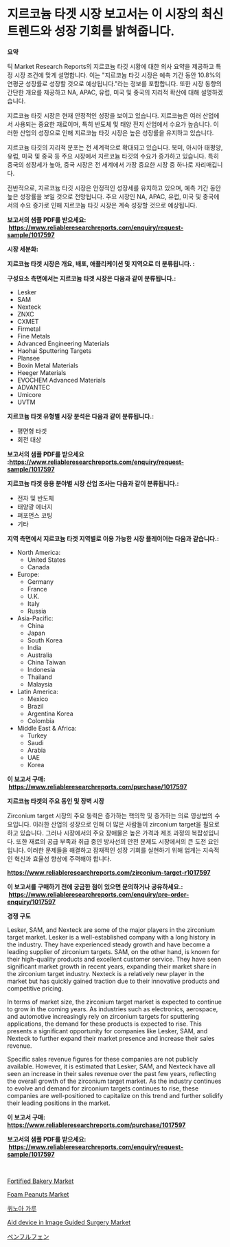 <p><h1>지르코늄 타겟 시장 보고서는 이 시장의 최신 트렌드와 성장 기회를 밝혀줍니다.</h1></p><p><strong>요약</strong></p>
<p><p>틱 Market Research Reports의 지르코늄 타깃 시황에 대한 의사 요약을 제공하고 특정 시장 조건에 맞게 설명합니다. 이는 "지르코늄 타깃 시장은 예측 기간 동안 10.8%의 연평균 성장률로 성장할 것으로 예상됩니다."라는 정보를 포함합니다. 또한 시장 동향의 간단한 개요를 제공하고 NA, APAC, 유럽, 미국 및 중국의 지리적 확산에 대해 설명하겠습니다.</p><p>지르코늄 타깃 시장은 현재 안정적인 성장을 보이고 있습니다. 지르코늄은 여러 산업에서 사용되는 중요한 재료이며, 특히 반도체 및 태양 전지 산업에서 수요가 높습니다. 이러한 산업의 성장으로 인해 지르코늄 타깃 시장은 높은 성장률을 유지하고 있습니다.</p><p>지르코늄 타깃의 지리적 분포는 전 세계적으로 확대되고 있습니다. 북미, 아시아 태평양, 유럽, 미국 및 중국 등 주요 시장에서 지르코늄 타깃의 수요가 증가하고 있습니다. 특히 중국의 성장세가 높아, 중국 시장은 전 세계에서 가장 중요한 시장 중 하나로 자리매깁니다.</p><p>전반적으로, 지르코늄 타깃 시장은 안정적인 성장세를 유지하고 있으며, 예측 기간 동안 높은 성장률을 보일 것으로 전망됩니다. 주요 시장인 NA, APAC, 유럽, 미국 및 중국에서의 수요 증가로 인해 지르코늄 타깃 시장은 계속 성장할 것으로 예상됩니다.</p></p>
<p><strong>보고서의 샘플 PDF를 받으세요: &nbsp;<a href="https://www.reliableresearchreports.com/enquiry/request-sample/1017597">https://www.reliableresearchreports.com/enquiry/request-sample/1017597</a></strong></p>
<p><strong>시장 세분화:</strong></p>
<p><strong> 지르코늄 타겟 시장은 개요, 배포, 애플리케이션 및 지역으로 더 분류됩니다. :</strong></p>
<p><strong>구성요소 측면에서는 지르코늄 타겟 시장은 다음과 같이 분류됩니다.:</strong></p>
<p><ul><li>Lesker</li><li>SAM</li><li>Nexteck</li><li>ZNXC</li><li>CXMET</li><li>Firmetal</li><li>Fine Metals</li><li>Advanced Engineering Materials</li><li>Haohai Sputtering Targets</li><li>Plansee</li><li>Boxin Metal Materials</li><li>Heeger Materials</li><li>EVOCHEM Advanced Materials</li><li>ADVANTEC</li><li>Umicore</li><li>UVTM</li></ul></p>
<p><strong> 지르코늄 타겟 유형별 시장 분석은 다음과 같이 분류됩니다.:</strong></p>
<p><ul><li>평면형 타겟</li><li>회전 대상</li></ul></p>
<p><strong>보고서의 샘플 PDF를 받으세요 :<a href="https://www.reliableresearchreports.com/enquiry/request-sample/1017597">https://www.reliableresearchreports.com/enquiry/request-sample/1017597</a></strong></p>
<p><strong> 지르코늄 타겟 응용 분야별 시장 산업 조사는 다음과 같이 분류됩니다.:</strong></p>
<p><ul><li>전자 및 반도체</li><li>태양광 에너지</li><li>퍼포먼스 코팅</li><li>기타</li></ul></p>
<p><strong>지역 측면에서 지르코늄 타겟 지역별로 이용 가능한 시장 플레이어는 다음과 같습니다.:</strong></p>
<p><ul>
    <li>
        North America:
        <ul>
            <li>United States</li>
            <li>Canada</li>
        </ul>
    </li>
    <li>
        Europe:
        <ul>
            <li>Germany</li>
            <li>France</li>
            <li>U.K.</li>
            <li>Italy</li>
            <li>Russia</li>
        </ul>
    </li>
    <li>
        Asia-Pacific:
        <ul>
            <li>China</li>
            <li>Japan</li>
            <li>South Korea</li>
            <li>India</li>
            <li>Australia</li>
            <li>China Taiwan</li>
            <li>Indonesia</li>
            <li>Thailand</li>
            <li>Malaysia</li>
        </ul>
    </li>
    <li>
        Latin America:
        <ul>
            <li>Mexico</li>
            <li>Brazil</li>
            <li>Argentina Korea</li>
            <li>Colombia</li>
        </ul>
    </li>
    <li>
        Middle East & Africa:
        <ul>
            <li>Turkey</li>
            <li>Saudi</li>
            <li>Arabia</li>
            <li>UAE</li>
            <li>Korea</li>
        </ul>
    </li>
    </ul></p>
<p><strong>이 보고서 구매: &nbsp;<a href="https://www.reliableresearchreports.com/purchase/1017597">https://www.reliableresearchreports.com/purchase/1017597</a></strong></p>
<p><strong>지르코늄 타겟의 주요 동인 및 장벽 시장</strong></p>
<p><p>Zirconium target 시장의 주요 동력은 증가하는 핵의학 및 증가하는 의료 영상법의 수요입니다. 이러한 산업의 성장으로 인해 더 많은 사람들이 zirconium target을 필요로 하고 있습니다. 그러나 시장에서의 주요 장애물은 높은 가격과 제조 과정의 복잡성입니다. 또한 재료의 공급 부족과 취급 중인 방사선의 안전 문제도 시장에서의 큰 도전 요인입니다. 이러한 문제들을 해결하고 잠재적인 성장 기회를 실현하기 위해 업계는 지속적인 혁신과 효율성 향상에 주력해야 합니다.</p></p>
<p><strong><a href="https://www.reliableresearchreports.com/zirconium-target-r1017597">https://www.reliableresearchreports.com/zirconium-target-r1017597</a></strong></p>
<p><strong>이 보고서를 구매하기 전에 궁금한 점이 있으면 문의하거나 공유하세요.: &nbsp;<a href="https://www.reliableresearchreports.com/enquiry/pre-order-enquiry/1017597">https://www.reliableresearchreports.com/enquiry/pre-order-enquiry/1017597</a></strong></p>
<p><strong>경쟁 구도</strong></p>
<p><p>Lesker, SAM, and Nexteck are some of the major players in the zirconium target market. Lesker is a well-established company with a long history in the industry. They have experienced steady growth and have become a leading supplier of zirconium targets. SAM, on the other hand, is known for their high-quality products and excellent customer service. They have seen significant market growth in recent years, expanding their market share in the zirconium target industry. Nexteck is a relatively new player in the market but has quickly gained traction due to their innovative products and competitive pricing.</p><p>In terms of market size, the zirconium target market is expected to continue to grow in the coming years. As industries such as electronics, aerospace, and automotive increasingly rely on zirconium targets for sputtering applications, the demand for these products is expected to rise. This presents a significant opportunity for companies like Lesker, SAM, and Nexteck to further expand their market presence and increase their sales revenue.</p><p>Specific sales revenue figures for these companies are not publicly available. However, it is estimated that Lesker, SAM, and Nexteck have all seen an increase in their sales revenue over the past few years, reflecting the overall growth of the zirconium target market. As the industry continues to evolve and demand for zirconium targets continues to rise, these companies are well-positioned to capitalize on this trend and further solidify their leading positions in the market.</p></p>
<p><strong>이 보고서 구매: &nbsp; <a href="https://www.reliableresearchreports.com/purchase/1017597">https://www.reliableresearchreports.com/purchase/1017597</a></strong></p>
<p><strong>보고서의 샘플 PDF를 받으세요: &nbsp;<a href="https://www.reliableresearchreports.com/enquiry/request-sample/1017597">https://www.reliableresearchreports.com/enquiry/request-sample/1017597</a></strong><strong></strong></p>
<p>&nbsp;</p>
<p><p><a href="https://github.com/angelajermaine/Market-Research-Report-List-2/blob/main/fortified-bakery-market.md">Fortified Bakery Market</a></p><p><a href="https://github.com/beatblasta/Market-Research-Report-List-2/blob/main/foam-peanuts-market.md">Foam Peanuts Market</a></p><p><a href="https://github.com/vseigx30c9a1j/Market-Research-Report-List-1/blob/main/997137317304.md">퀴노아 가루</a></p><p><a href="https://issuu.com/reportprime-2/docs/aid-device-in-image-guided-surgery-market-size-203">Aid device in Image Guided Surgery Market</a></p><p><a href="https://github.com/EthanMorar2011/Market-Research-Report-List-1/blob/main/164275118616.md">ペンフルフェン</a></p></p>